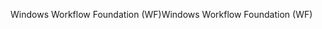 <span data-ttu-id="0e6a8-101">Windows Workflow Foundation (WF)</span><span class="sxs-lookup"><span data-stu-id="0e6a8-101">Windows Workflow Foundation (WF)</span></span>